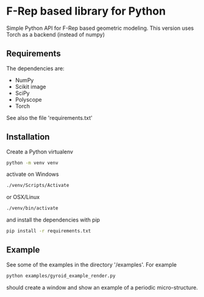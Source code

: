 # F-Rep based library for Python 
Simple Python API for F-Rep based geometric modeling. 
This version uses Torch as a backend (instead of numpy)

## Requirements 
The dependencies are: 
- NumPy
- Scikit image
- SciPy
- Polyscope
- Torch

See also the file 'requirements.txt'

## Installation 
Create a Python virtualenv
```bash
python -m venv venv
```
activate on Windows
```bash
./venv/Scripts/Activate
```
or OSX/Linux
```bash
./venv/bin/activate
```
and install the dependencies with pip
```bash
pip install -r requirements.txt
```

## Example 
See some of the examples in the directory '/examples'. For example
```bash
python examples/gyroid_example_render.py
```
should create a window and show an example of a periodic micro-structure. 
